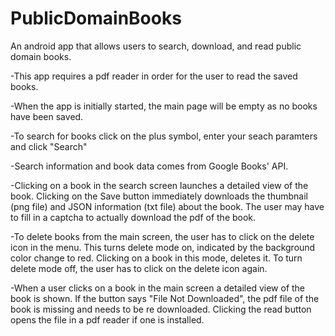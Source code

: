 # PublicDomainBooks
An android app that allows users to search, download, and read public domain books.

-This app requires a pdf reader in order for the user to read the saved books.

-When the app is initially started, the main page will be empty as no books have been saved. 

-To search for books click on the plus symbol, enter your seach paramters and click "Search"

-Search information and book data comes from Google Books' API.

-Clicking on a book in the search screen launches a detailed view of the book. Clicking on the Save button immediately downloads the
thumbnail (png file) and JSON information (txt file) about the book. The user may have to fill in a captcha to actually download the 
pdf of the book.

-To delete books from the main screen, the user has to click on the delete icon in the menu. This turns delete mode on, indicated by the
background color change to red. Clicking on a book in this mode, deletes it. To turn delete mode off, the user has to click on the delete 
icon again.

-When a user clicks on a book in the main screen a detailed view of the book is shown. If the button says "File Not Downloaded", the pdf
file of the book is missing and needs to be re downloaded. Clicking the read button opens the file in a pdf reader if one is installed.
